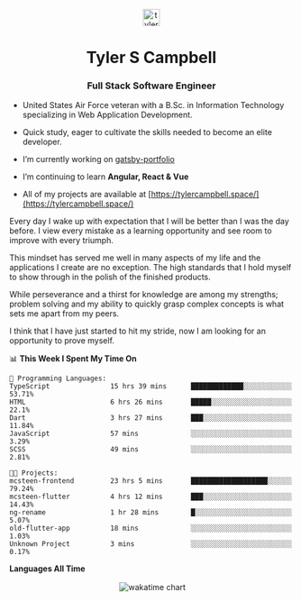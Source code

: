 <p align="center">
<a href="https://linkedin.com/in/tyler-campbell36" target="blank"><img align="center" src="https://cdn.jsdelivr.net/npm/simple-icons@3.0.1/icons/linkedin.svg" alt="tyler-campbell36" height="30" width="30" /></a>
</p>
<h1 align="center">Tyler S Campbell</h1>
<h3 align="center">Full Stack Software Engineer</h3>

* United States Air Force veteran with a B.Sc. in Information Technology specializing in Web Application Development. 

* Quick study, eager to cultivate the skills needed to become an elite developer.

* I’m currently working on [gatsby-portfolio](https://github.com/t36campbell/gatsby-portfolio)

* I’m continuing to learn **Angular, React & Vue**

* All of my projects are available at [https://tylercampbell.space/](https://tylercampbell.space/)

Every day I wake up with expectation that I will be better than I was the day before. I view every mistake as a learning opportunity and see room to improve with every triumph.

This mindset has served me well in many aspects of my life and the applications I create are no exception. The high standards that I hold myself to show through in the polish of the finished products.

While perseverance and a thirst for knowledge are among my strengths; problem solving and my ability to quickly grasp complex concepts is what sets me apart from my peers.

I think that I have just started to hit my stride, now I am looking for an opportunity to prove myself.

<!--START_SECTION:waka-->
📊 **This Week I Spent My Time On** 

```text
💬 Programming Languages: 
TypeScript               15 hrs 39 mins      █████████████░░░░░░░░░░░░   53.71% 
HTML                     6 hrs 26 mins       █████░░░░░░░░░░░░░░░░░░░░   22.1% 
Dart                     3 hrs 27 mins       ███░░░░░░░░░░░░░░░░░░░░░░   11.84% 
JavaScript               57 mins             ░░░░░░░░░░░░░░░░░░░░░░░░░   3.29% 
SCSS                     49 mins             ░░░░░░░░░░░░░░░░░░░░░░░░░   2.81%

🐱‍💻 Projects: 
mcsteen-frontend         23 hrs 5 mins       ███████████████████░░░░░░   79.24% 
mcsteen-flutter          4 hrs 12 mins       ███░░░░░░░░░░░░░░░░░░░░░░   14.43% 
ng-rename                1 hr 28 mins        █░░░░░░░░░░░░░░░░░░░░░░░░   5.07% 
old-flutter-app          18 mins             ░░░░░░░░░░░░░░░░░░░░░░░░░   1.03% 
Unknown Project          3 mins              ░░░░░░░░░░░░░░░░░░░░░░░░░   0.17%

```


<!--END_SECTION:waka-->
**Languages All Time** 
<p align="center">&nbsp;<img align="center" alt="wakatime chart"
src="https://wakatime.com/share/@738aac7f-8868-4bc3-a1df-4c36703ee4b6/f86255e0-cf1e-483e-9ae4-5c0fdb9a56f8.png"/></p>

